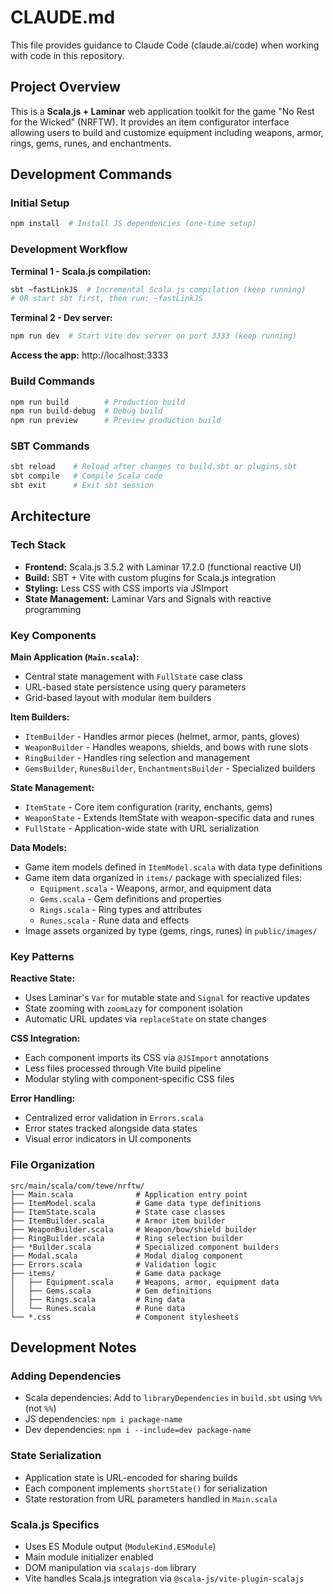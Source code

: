 # CLAUDE.md

This file provides guidance to Claude Code (claude.ai/code) when working with code in this repository.

## Project Overview

This is a **Scala.js + Laminar** web application toolkit for the game "No Rest for the Wicked" (NRFTW). It provides an item configurator interface allowing users to build and customize equipment including weapons, armor, rings, gems, runes, and enchantments.

## Development Commands

### Initial Setup
```bash
npm install  # Install JS dependencies (one-time setup)
```

### Development Workflow
**Terminal 1 - Scala.js compilation:**
```bash
sbt ~fastLinkJS  # Incremental Scala.js compilation (keep running)
# OR start sbt first, then run: ~fastLinkJS
```

**Terminal 2 - Dev server:**
```bash
npm run dev  # Start Vite dev server on port 3333 (keep running)
```

**Access the app:** http://localhost:3333

### Build Commands
```bash
npm run build        # Production build
npm run build-debug  # Debug build
npm run preview      # Preview production build
```

### SBT Commands
```bash
sbt reload    # Reload after changes to build.sbt or plugins.sbt
sbt compile   # Compile Scala code
sbt exit      # Exit sbt session
```

## Architecture

### Tech Stack
- **Frontend:** Scala.js 3.5.2 with Laminar 17.2.0 (functional reactive UI)
- **Build:** SBT + Vite with custom plugins for Scala.js integration
- **Styling:** Less CSS with CSS imports via JSImport
- **State Management:** Laminar Vars and Signals with reactive programming

### Key Components

**Main Application (`Main.scala`):**
- Central state management with `FullState` case class
- URL-based state persistence using query parameters
- Grid-based layout with modular item builders

**Item Builders:**
- `ItemBuilder` - Handles armor pieces (helmet, armor, pants, gloves)
- `WeaponBuilder` - Handles weapons, shields, and bows with rune slots
- `RingBuilder` - Handles ring selection and management
- `GemsBuilder`, `RunesBuilder`, `EnchantmentsBuilder` - Specialized builders

**State Management:**
- `ItemState` - Core item configuration (rarity, enchants, gems)
- `WeaponState` - Extends ItemState with weapon-specific data and runes
- `FullState` - Application-wide state with URL serialization

**Data Models:**
- Game item models defined in `ItemModel.scala` with data type definitions
- Game item data organized in `items/` package with specialized files:
  - `Equipment.scala` - Weapons, armor, and equipment data
  - `Gems.scala` - Gem definitions and properties
  - `Rings.scala` - Ring types and attributes
  - `Runes.scala` - Rune data and effects
- Image assets organized by type (gems, rings, runes) in `public/images/`

### Key Patterns

**Reactive State:**
- Uses Laminar's `Var` for mutable state and `Signal` for reactive updates
- State zooming with `zoomLazy` for component isolation
- Automatic URL updates via `replaceState` on state changes

**CSS Integration:**
- Each component imports its CSS via `@JSImport` annotations
- Less files processed through Vite build pipeline
- Modular styling with component-specific CSS files

**Error Handling:**
- Centralized error validation in `Errors.scala`
- Error states tracked alongside data states
- Visual error indicators in UI components

### File Organization
```
src/main/scala/com/tewe/nrftw/
├── Main.scala              # Application entry point
├── ItemModel.scala         # Game data type definitions
├── ItemState.scala         # State case classes
├── ItemBuilder.scala       # Armor item builder
├── WeaponBuilder.scala     # Weapon/bow/shield builder
├── RingBuilder.scala       # Ring selection builder
├── *Builder.scala          # Specialized component builders
├── Modal.scala             # Modal dialog component
├── Errors.scala            # Validation logic
├── items/                  # Game data package
│   ├── Equipment.scala     # Weapons, armor, equipment data
│   ├── Gems.scala          # Gem definitions
│   ├── Rings.scala         # Ring data
│   └── Runes.scala         # Rune data
└── *.css                   # Component stylesheets
```

## Development Notes

### Adding Dependencies
- Scala dependencies: Add to `libraryDependencies` in `build.sbt` using `%%%` (not `%%`)
- JS dependencies: `npm i package-name`
- Dev dependencies: `npm i --include=dev package-name`

### State Serialization
- Application state is URL-encoded for sharing builds
- Each component implements `shortState()` for serialization
- State restoration from URL parameters handled in `Main.scala`

### Scala.js Specifics
- Uses ES Module output (`ModuleKind.ESModule`)
- Main module initializer enabled
- DOM manipulation via `scalajs-dom` library
- Vite handles Scala.js integration via `@scala-js/vite-plugin-scalajs`